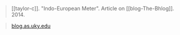 > [[taylor-c]]. "Indo-European Meter". Article on [[blog-The-Bhlog]]. 2014. 

> [blog.as.uky.edu](https://blog.as.uky.edu/thebhlog/?p=82)